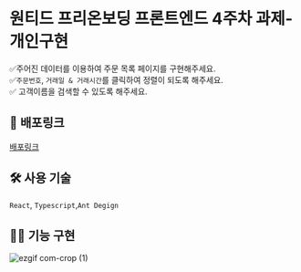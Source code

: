 # 원티드 프리온보딩 프론트엔드 4주차 과제- 개인구현

 ✅주어진 데이터를 이용하여 주문 목록 페이지를 구현해주세요. </br>
 ✅`주문번호`, `거래일 & 거래시간`를 클릭하여 정렬이 되도록 해주세요.</br>
 ✅ 고객이름을 검색할 수 있도록 해주세요.
 
## 🔗 배포링크
<a href="https://pre-onboarding-9th-4-hm.vercel.app/" target="_blank">배포링크</a>


## 🛠️ 사용 기술 
`React`, `Typescript`,`Ant Degign`


## 👩‍💻 기능 구현
![ezgif com-crop (1)](https://user-images.githubusercontent.com/124856203/230088636-7f52359c-329f-443a-9abd-2b1283ae6488.gif)
